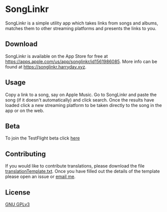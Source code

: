 # SongLinkr

SongLinkr is a simple utility app which takes links from songs and albums, matches them to other streaming platforms and presents the links to you.

## Download

SongLinkr is available on the App Store for free at https://apps.apple.com/us/app/songlinkr/id1561986085.
More info can be found at https://songlinkr.harryday.xyz.

## Usage

Copy a link to a song, say on Apple Music. Go to SongLinkr and paste the song (if it doesn't automatically) and click search. Once the results have loaded click a new streaming platform to be taken directly to the song in the app or on the web.

## Beta
To join the TestFlight beta click [here](https://testflight.apple.com/join/IBWGpQg8)

## Contributing
If you would like to contribute translations, please download the file [translationTemplate.txt](translationTemplate.txt). Once you have filled out the details of the template please open an issue or [email me](mailto:contact@harryday.xyz).

## License
[GNU GPLv3](https://choosealicense.com/licenses/gpl-3.0/)
